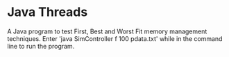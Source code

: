 # Java Threads

A Java program to test First, Best and Worst Fit memory management techniques. Enter 'java SimController f 100 pdata.txt' while in the command line to run the program. 


